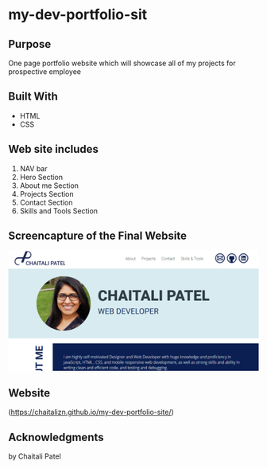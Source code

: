 # my-dev-portfolio-sit

## Purpose
One page portfolio website which will showcase all of my projects for prospective employee 

## Built With
* HTML
* CSS

## Web site includes
1. NAV bar 
2. Hero Section
3. About me Section 
4. Projects Section
5. Contact Section
6. Skills and Tools Section

## Screencapture of the Final Website 
![Website Screencapture](assets/image/portfoliosite.PNG)

## Website
(https://chaitalizn.github.io/my-dev-portfolio-site/)

## Acknowledgments
by Chaitali Patel
